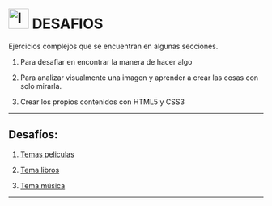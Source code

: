 # <img width="40" height="40" src="https://img.icons8.com/emoji/48/laptop-emoji.png" alt="laptop"/> DESAFIOS

Ejercicios complejos que se encuentran en algunas secciones.

1. Para desafiar en encontrar la manera de hacer algo

2. Para analizar visualmente una imagen y aprender a crear las cosas con solo mirarla.

3. Crear los propios contenidos con HTML5 y CSS3

---

## Desafíos:

1. [Temas peliculas](https://github.com/eugenia1984/desarrollo-front-end-html-css-javascript/tree/main/01-desarrollo-front-end/curso/ejercicios/desafios/temas-peliculas)

2. [Tema libros](https://github.com/eugenia1984/desarrollo-front-end-html-css-javascript/tree/main/01-desarrollo-front-end/curso/ejercicios/desafios/tema-libros)

3. [Tema música](https://github.com/eugenia1984/desarrollo-front-end-html-css-javascript/tree/main/01-desarrollo-front-end/curso/ejercicios/desafios/tema-musica)

---
